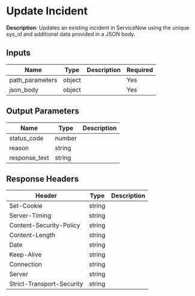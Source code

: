 # Update Incident

**Description**: Updates an existing incident in ServiceNow using the unique sys_id and additional data provided in a JSON body.

## Inputs

| Name | Type | Description | Required |
|------|------|-------------|----------|
| path_parameters | object |  | Yes |
| json_body | object |  | Yes |

## Output Parameters

| Name | Type | Description |
|------|------|-------------|
| status_code | number |  |
| reason | string |  |
| response_text | string |  |

## Response Headers

| Header | Type | Description |
|--------|------|-------------|
| Set-Cookie | string |  |
| Server-Timing | string |  |
| Content-Security-Policy | string |  |
| Content-Length | string |  |
| Date | string |  |
| Keep-Alive | string |  |
| Connection | string |  |
| Server | string |  |
| Strict-Transport-Security | string |  |